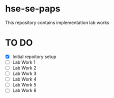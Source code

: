 # hse-se-paps
This repository contains implementation lab works

# TO DO
- [x] Initial repoitory setup
- [ ] Lab Work 1
- [ ] Lab Work 2
- [ ] Lab Work 3
- [ ] Lab Work 4
- [ ] Lab Work 5
- [ ] Lab Work 6
